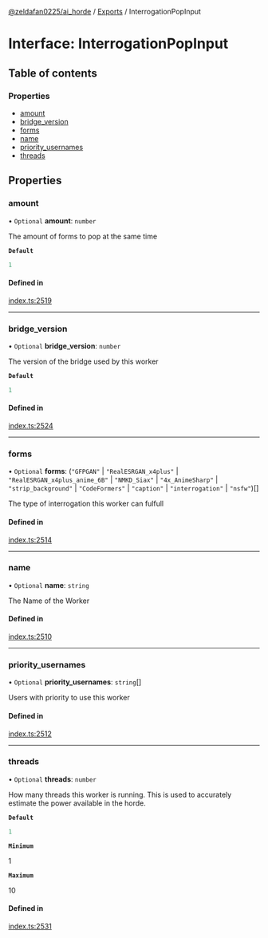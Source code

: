 [@zeldafan0225/ai_horde](../README.md) / [Exports](../modules.md) / InterrogationPopInput

# Interface: InterrogationPopInput

## Table of contents

### Properties

- [amount](InterrogationPopInput.md#amount)
- [bridge\_version](InterrogationPopInput.md#bridge_version)
- [forms](InterrogationPopInput.md#forms)
- [name](InterrogationPopInput.md#name)
- [priority\_usernames](InterrogationPopInput.md#priority_usernames)
- [threads](InterrogationPopInput.md#threads)

## Properties

### amount

• `Optional` **amount**: `number`

The amount of forms to pop at the same time

**`Default`**

```ts
1
```

#### Defined in

[index.ts:2519](https://github.com/ZeldaFan0225/ai_horde/blob/99a73d4/index.ts#L2519)

___

### bridge\_version

• `Optional` **bridge\_version**: `number`

The version of the bridge used by this worker

**`Default`**

```ts
1
```

#### Defined in

[index.ts:2524](https://github.com/ZeldaFan0225/ai_horde/blob/99a73d4/index.ts#L2524)

___

### forms

• `Optional` **forms**: (``"GFPGAN"`` \| ``"RealESRGAN_x4plus"`` \| ``"RealESRGAN_x4plus_anime_6B"`` \| ``"NMKD_Siax"`` \| ``"4x_AnimeSharp"`` \| ``"strip_background"`` \| ``"CodeFormers"`` \| ``"caption"`` \| ``"interrogation"`` \| ``"nsfw"``)[]

The type of interrogation this worker can fulfull

#### Defined in

[index.ts:2514](https://github.com/ZeldaFan0225/ai_horde/blob/99a73d4/index.ts#L2514)

___

### name

• `Optional` **name**: `string`

The Name of the Worker

#### Defined in

[index.ts:2510](https://github.com/ZeldaFan0225/ai_horde/blob/99a73d4/index.ts#L2510)

___

### priority\_usernames

• `Optional` **priority\_usernames**: `string`[]

Users with priority to use this worker

#### Defined in

[index.ts:2512](https://github.com/ZeldaFan0225/ai_horde/blob/99a73d4/index.ts#L2512)

___

### threads

• `Optional` **threads**: `number`

How many threads this worker is running. This is used to accurately estimate the power available in the horde.

**`Default`**

```ts
1
```

**`Minimum`**

1

**`Maximum`**

10

#### Defined in

[index.ts:2531](https://github.com/ZeldaFan0225/ai_horde/blob/99a73d4/index.ts#L2531)
